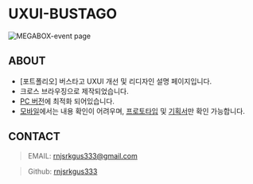 # UXUI-BUSTAGO

![MEGABOX-event page](./images/megabox_img.png)

## ABOUT
- [포트폴리오] 버스타고 UXUI 개선 및 리디자인 설명 페이지입니다.
- 크로스 브라우징으로 제작되었습니다.
- [PC 버전](https://rnjsrkgus333.github.io/UXUI-BUSTAGO/ "바로가기")에 최적화 되어있습니다.
- [모바일](https://rnjsrkgus333.github.io/UXUI-BUSTAGO/mobile.html "바로가기")에서는 내용 확인이 어려우며, [프로토타입](https://xd.adobe.com/view/9ac65404-7c50-4475-a4ba-f5bd237baacc-cf95/?fullscreen "바로가기") 및 [기획서](https://rnjsrkgus333.github.io/UXUI-BUSTAGO/BUSTAGO.pdf "바로가기")만 확인 가능합니다.

## CONTACT
> EMAIL: <rnjsrkgus333@gmail.com>



> Github: [rnjsrkgus333](https://github.com/rnjsrkgus333 "바로가기")
